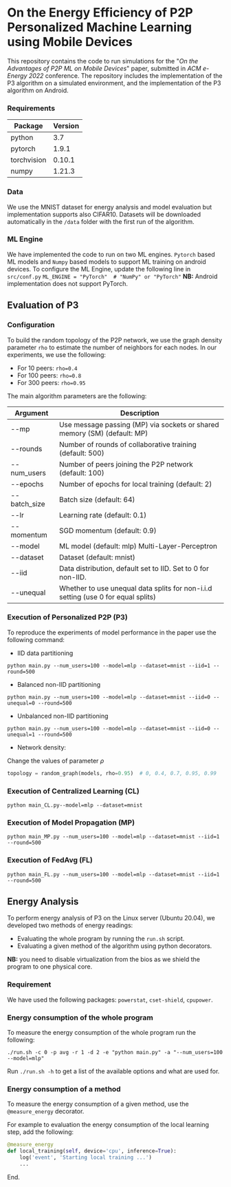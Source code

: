 # On the Energy Efficiency of P2P Personalized Machine Learning using Mobile Devices

This repository contains the code to run simulations for the "*On the Advantages of P2P ML on Mobile Devices*" paper, submitted in *ACM e-Energy 2022* conference.
The repository includes the implementation of the P3 algorithm on a simulated environment, and the implementation of the P3 algorithm on Android.

### Requirements

| Package     | Version |
|-------------|---------|
| python      | 3.7     |
| pytorch     | 1.9.1   |
| torchvision | 0.10.1  |
| numpy       | 1.21.3  |

### Data

We use the MNIST dataset for energy analysis and model evaluation but implementation supports also CIFAR10. Datasets will be downloaded automatically in the `/data` folder with the first run of the algorithm. 

### ML Engine

We have implemented the code to run on two ML engines. `Pytorch` based ML models and `Numpy` based models to support ML training on android devices.
To configure the ML Engine, update the following line in `src/conf.py` 
``
ML_ENGINE = "PyTorch"  # "NumPy" or "PyTorch"
``
**NB:** Android implementation does not support PyTorch.

## Evaluation of P3 

### Configuration

To build the random topology of the P2P network, we use the graph density parameter `rho` to estimate the number of neighbors for each nodes. In our experiments, we use the following:

- For 10 peers: `rho=0.4`
- For 100 peers: `rho=0.8`
- For 300 peers: `rho=0.95`

The main algorithm parameters are the following:

| Argument     | Description                                                                       |
|--------------|-----------------------------------------------------------------------------------|
| --mp         | Use message passing (MP) via sockets or shared memory (SM)  (default: MP)         |
| --rounds     | Number of rounds of collaborative training (default: 500)                         |
| --num_users  | Number of peers joining the P2P network (default: 100)                            |
| --epochs     | Number of epochs for local training (default: 2)                                  |
| --batch_size | Batch size (default: 64)                                                          |
| --lr         | Learning rate (default: 0.1)                                                      |
| --momentum   | SGD momentum (default: 0.9)                                                       |
| --model      | ML model (default: mlp) Multi-Layer-Perceptron                                    |
| --dataset    | Dataset (default: mnist)                                                          |
| --iid        | Data distribution, default set to IID. Set to 0 for non-IID.                      |
| --unequal    | Whether to use unequal data splits for non-i.i.d setting (use 0 for equal splits) |

### Execution of Personalized P2P (P3)

To reproduce the experiments of model performance in the paper use the following command:

- IID data partitioning

`python main.py --num_users=100 --model=mlp --dataset=mnist --iid=1 --round=500`

- Balanced non-IID partitioning

`python main.py --num_users=100 --model=mlp --dataset=mnist --iid=0 --unequal=0 --round=500`

- Unbalanced non-IID partitioning

`python main.py --num_users=100 --model=mlp --dataset=mnist --iid=0 --unequal=1 --round=500`

- Network density:

Change the values of parameter $\rho$

```python
topology = random_graph(models, rho=0.95)  # 0, 0.4, 0.7, 0.95, 0.99
```



### Execution of Centralized Learning (CL)

`python main_CL.py--model=mlp --dataset=mnist`

### Execution of Model Propagation (MP)

`python main_MP.py --num_users=100 --model=mlp --dataset=mnist --iid=1 --round=500`

### Execution of FedAvg (FL)

`python main_FL.py --num_users=100 --model=mlp --dataset=mnist --iid=1 --round=500`

## Energy Analysis

To perform energy analysis of P3 on the Linux server (Ubuntu 20.04), we developed two methods of energy readings:

- Evaluating the whole program by running the `run.sh` script.
- Evaluating a given method of the algorithm using python decorators.

**NB:** you need to disable virtualization from the bios as we shield the program to one physical core.

### Requirement

We have used the following packages: `powerstat`, `cset-shield`, `cpupower`.

### Energy consumption of the whole program

To measure the energy consumption of the whole program run the following:

`./run.sh -c 0 -p avg -r 1 -d 2 -e "python main.py" -a "--num_users=100 --model=mlp"`

Run `./run.sh -h` to get a list of the available options and what are used for.

### Energy consumption of a method

To measure the energy consumption of a given method, use the `@measure_energy` decorator.

For example to evaluation the energy consumption of the local learning step, add the following: 

````python
@measure_energy
def local_training(self, device='cpu', inference=True):
	log('event', 'Starting local training ...')
	...
````

End.